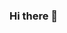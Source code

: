 ### Hi there 👋

<!--
**KFGD/KFGD** is a ✨ _special_ ✨ repository because its `README.md` (this file) appears on your GitHub profile.

[![KFGD's github stats](https://github-readme-stats.vercel.app/api?username=KFGD&show_icons=true&hide_border=true)](https://github.com/KFGD)

